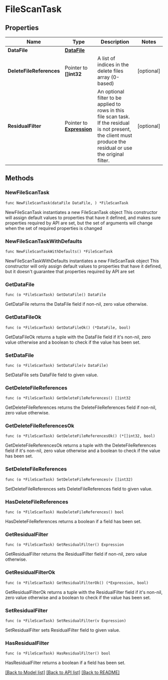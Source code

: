 # FileScanTask

## Properties

Name | Type | Description | Notes
------------ | ------------- | ------------- | -------------
**DataFile** | [**DataFile**](DataFile.md) |  | 
**DeleteFileReferences** | Pointer to **[]int32** | A list of indices in the delete files array (0-based) | [optional] 
**ResidualFilter** | Pointer to [**Expression**](Expression.md) | An optional filter to be applied to rows in this file scan task. If the residual is not present, the client must produce the residual or use the original filter. | [optional] 

## Methods

### NewFileScanTask

`func NewFileScanTask(dataFile DataFile, ) *FileScanTask`

NewFileScanTask instantiates a new FileScanTask object
This constructor will assign default values to properties that have it defined,
and makes sure properties required by API are set, but the set of arguments
will change when the set of required properties is changed

### NewFileScanTaskWithDefaults

`func NewFileScanTaskWithDefaults() *FileScanTask`

NewFileScanTaskWithDefaults instantiates a new FileScanTask object
This constructor will only assign default values to properties that have it defined,
but it doesn't guarantee that properties required by API are set

### GetDataFile

`func (o *FileScanTask) GetDataFile() DataFile`

GetDataFile returns the DataFile field if non-nil, zero value otherwise.

### GetDataFileOk

`func (o *FileScanTask) GetDataFileOk() (*DataFile, bool)`

GetDataFileOk returns a tuple with the DataFile field if it's non-nil, zero value otherwise
and a boolean to check if the value has been set.

### SetDataFile

`func (o *FileScanTask) SetDataFile(v DataFile)`

SetDataFile sets DataFile field to given value.


### GetDeleteFileReferences

`func (o *FileScanTask) GetDeleteFileReferences() []int32`

GetDeleteFileReferences returns the DeleteFileReferences field if non-nil, zero value otherwise.

### GetDeleteFileReferencesOk

`func (o *FileScanTask) GetDeleteFileReferencesOk() (*[]int32, bool)`

GetDeleteFileReferencesOk returns a tuple with the DeleteFileReferences field if it's non-nil, zero value otherwise
and a boolean to check if the value has been set.

### SetDeleteFileReferences

`func (o *FileScanTask) SetDeleteFileReferences(v []int32)`

SetDeleteFileReferences sets DeleteFileReferences field to given value.

### HasDeleteFileReferences

`func (o *FileScanTask) HasDeleteFileReferences() bool`

HasDeleteFileReferences returns a boolean if a field has been set.

### GetResidualFilter

`func (o *FileScanTask) GetResidualFilter() Expression`

GetResidualFilter returns the ResidualFilter field if non-nil, zero value otherwise.

### GetResidualFilterOk

`func (o *FileScanTask) GetResidualFilterOk() (*Expression, bool)`

GetResidualFilterOk returns a tuple with the ResidualFilter field if it's non-nil, zero value otherwise
and a boolean to check if the value has been set.

### SetResidualFilter

`func (o *FileScanTask) SetResidualFilter(v Expression)`

SetResidualFilter sets ResidualFilter field to given value.

### HasResidualFilter

`func (o *FileScanTask) HasResidualFilter() bool`

HasResidualFilter returns a boolean if a field has been set.


[[Back to Model list]](../README.md#documentation-for-models) [[Back to API list]](../README.md#documentation-for-api-endpoints) [[Back to README]](../README.md)


